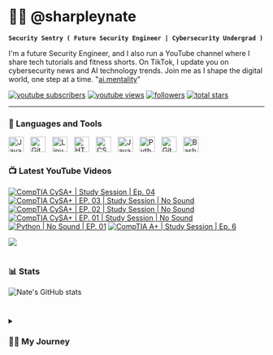 # 👨‍💻 @sharpleynate

**`Security Sentry ( Future Security Engineer | Cybersecurity Undergrad )`**

I'm a future Security Engineer, and I also run a YouTube channel where I share tech tutorials and fitness shorts. On TikTok, I update you on cybersecurity news and AI technology trends. Join me as I shape the digital world, one step at a time. "[ai.mentality][tiktok]"

   <p align="left">
      <a href="https://www.youtube.com/@sharpleynate?sub_confirmation=1">
         <img alt="youtube subscribers" title="Subscribe to my YouTube channel" src="https://custom-icon-badges.demolab.com/youtube/channel/subscribers/UCpus-LD3MmBeX48MvYUrndQ?color=%23E05D44&label=SUBSCRIBE&logo=video&logoColor=white&style=for-the-badge&labelColor=CE4630"/></a> 
      <a href="https://www.youtube.com/@sharpleynate">
         <img alt="youtube views" title="YouTube views" src="https://custom-icon-badges.demolab.com/youtube/channel/views/UCpus-LD3MmBeX48MvYUrndQ?color=%23E1AD0E&logo=eye&logoColor=white&style=for-the-badge&labelColor=C79600"/></a> 
      <a href="https://github.com/sharpleynate?tab=followers">
         <img alt="followers" title="Follow me on Github" src="https://custom-icon-badges.demolab.com/github/followers/sharpleynate?color=236ad3&labelColor=1155ba&style=for-the-badge&logo=person-add&label=Follow&logoColor=white"/></a>
      <a href="https://github.com/sharpleynate?tab=repositories&sort=stargazers">
         <img alt="total stars" title="Total stars on GitHub" src="https://custom-icon-badges.demolab.com/github/stars/sharpleynate?color=55960c&style=for-the-badge&labelColor=488207&logo=star"/></a>
   </p>

---

### 🧰 Languages and Tools

<img align="left" alt="Java" width="30px" style="padding-right:10px;" src="https://cdn.jsdelivr.net/gh/devicons/devicon/icons/java/java-original.svg"/>
<img align="left" alt="Git" width="30px" style="padding-right:10px;" src="https://cdn.jsdelivr.net/gh/devicons/devicon/icons/git/git-original.svg" />
<img align="left" alt="Linux" width="30px" style="padding-right:10px;" src="https://cdn.jsdelivr.net/gh/devicons/devicon/icons/linux/linux-original.svg" />
<img align="left" alt="HTML" width="30px" style="padding-right:10px;" src="https://cdn.jsdelivr.net/gh/devicons/devicon/icons/html5/html5-plain.svg" />
<img align="left" alt="CSS" width="30px" style="padding-right:10px;" src="https://cdn.jsdelivr.net/gh/devicons/devicon/icons/css3/css3-plain.svg" />
<img align="left" alt="JavaScript" width="30px" style="padding-right:10px;" src="https://cdn.jsdelivr.net/gh/devicons/devicon/icons/javascript/javascript-plain.svg" />
<img align="left" alt="Python" width="30px" style="padding-right:10px;" src="https://cdn.jsdelivr.net/gh/devicons/devicon/icons/python/python-plain.svg" />
<img align="left" alt="GitHub" width="30px" style="padding-right:10px;" src="https://cdn.jsdelivr.net/gh/devicons/devicon/icons/github/github-original.svg" />
<img align="left" alt="Bash" width="30px" style="padding-right:10px;" src="https://cdn.jsdelivr.net/gh/devicons/devicon/icons/bash/bash-original.svg" />
<br />

#

### 📺 Latest YouTube Videos

<!-- BEGIN YOUTUBE-CARDS -->
[![CompTIA CySA+ | Study Session | Ep. 04](https://ytcards.demolab.com/?id=1yPYoCWVE58&title=CompTIA+CySA%2B+%7C+Study+Session+%7C+Ep.+04&lang=en&timestamp=1708624106&background_color=%230d1117&title_color=%23ffffff&stats_color=%23dedede&max_title_lines=1&width=250&border_radius=5 "CompTIA CySA+ | Study Session | Ep. 04")](https://www.youtube.com/watch?v=1yPYoCWVE58)
[![CompTIA CySA+ | EP. 03 | Study Session | No Sound](https://ytcards.demolab.com/?id=I1vQDe-Yn5c&title=CompTIA+CySA%2B+%7C+EP.+03+%7C+Study+Session+%7C+No+Sound&lang=en&timestamp=1707922326&background_color=%230d1117&title_color=%23ffffff&stats_color=%23dedede&max_title_lines=1&width=250&border_radius=5 "CompTIA CySA+ | EP. 03 | Study Session | No Sound")](https://www.youtube.com/watch?v=I1vQDe-Yn5c)
[![CompTIA CySA+ | EP. 02 | Study Session | No Sound](https://ytcards.demolab.com/?id=95JMw0oRXrc&title=CompTIA+CySA%2B+%7C+EP.+02+%7C+Study+Session+%7C+No+Sound&lang=en&timestamp=1707151106&background_color=%230d1117&title_color=%23ffffff&stats_color=%23dedede&max_title_lines=1&width=250&border_radius=5 "CompTIA CySA+ | EP. 02 | Study Session | No Sound")](https://www.youtube.com/watch?v=95JMw0oRXrc)
[![CompTIA CySA+ | EP. 01 | Study Session | No Sound](https://ytcards.demolab.com/?id=uWlILAQ5_Wo&title=CompTIA+CySA%2B+%7C+EP.+01+%7C+Study+Session+%7C+No+Sound&lang=en&timestamp=1706810906&background_color=%230d1117&title_color=%23ffffff&stats_color=%23dedede&max_title_lines=1&width=250&border_radius=5 "CompTIA CySA+ | EP. 01 | Study Session | No Sound")](https://www.youtube.com/watch?v=uWlILAQ5_Wo)
[![Python | No Sound | EP. 01](https://ytcards.demolab.com/?id=RROUuvMh5QU&title=Python+%7C+No+Sound+%7C+EP.+01&lang=en&timestamp=1706544892&background_color=%230d1117&title_color=%23ffffff&stats_color=%23dedede&max_title_lines=1&width=250&border_radius=5 "Python | No Sound | EP. 01")](https://www.youtube.com/watch?v=RROUuvMh5QU)
[![CompTIA A+ | Study Session | Ep. 6](https://ytcards.demolab.com/?id=zkQtyf8JFDY&title=CompTIA+A%2B+%7C+Study+Session+%7C+Ep.+6&lang=en&timestamp=1704995801&background_color=%230d1117&title_color=%23ffffff&stats_color=%23dedede&max_title_lines=1&width=250&border_radius=5 "CompTIA A+ | Study Session | Ep. 6")](https://www.youtube.com/watch?v=zkQtyf8JFDY)
<!-- END YOUTUBE-CARDS -->

[<img src="https://custom-icon-badges.demolab.com/badge/-Subscribe%20For%20More-red?style=for-the-badge&logo=video&logoColor=white"/>]([https://www.youtube.com/c/sharpleynate?sub_confirmation=1](https://www.youtube.com/channel/UCpus-LD3MmBeX48MvYUrndQ))

#

### 📊 Stats

![Nate's GitHub stats](https://github-readme-stats.vercel.app/api?username=sharpleynate&show_icons=true&theme=gruvbox)

<!-- ![GitHub Streak](https://streak-stats.demolab.com?user=ForrestKnight&theme=gruvbox&border_radius=4.5) -->

#

<details>
 <summary><h3>👨‍💻 My Journey</h3></summary>
Growing up I encountered various challenges due to my family's frequent moves and my single mother's financial struggles. However, amidst these challenges, I discovered my passion for technology through computers and PC gaming. This passion has paved the way for my future as a Security Engineer. As I matured, my fascination with technology evolved into a deep love for cybersecurity. To me, knowledge is a superpower; understanding the future and being able to anticipate it grants us control over our destinies. This intrinsic curiosity and my willingness to push boundaries have been driving forces in my life for as long as I can remember. Today, I'm a dedicated Cybersecurity student with a strong foundation in IT and software. I am actively seeking opportunities with companies that offer growth potential and allow me to apply my skills and expertise. I am enthusiastic about connecting with like-minded individuals who can assist me in advancing my career and making a meaningful impact in the realm of cybersecurity.

[website]: https://sharpleynate.com
[youtube]: https://youtube.com/sharpleynate
[tiktok]: https://www.tiktok.com/@ai.mentality
[linkedin]: https://www.linkedin.com/in/sharpleynate/
